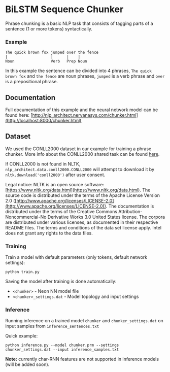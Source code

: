 # BiLSTM Sequence Chunker

Phrase chunking is a basic NLP task that consists of tagging parts of a sentence (1 or more tokens) syntactically.  

### Example

	The quick brown fox jumped over the fence
	|                   |      |    |
	Noun                Verb   Prep Noun

In this example the sentence can be divided into 4 phrases, `The quick brown fox` and `the fence` are noun phrases, `jumped` is a verb phrase and `over` is a prepositional phrase.

## Documentation

Full documentation of this example and the neural network model can be found here: [http://nlp_architect.nervanasys.com/chunker.html](http://localhost:8000/chunker.html)

## Dataset

We used the CONLL2000 dataset in our example for training a phrase chunker. More info about the CONLL2000 shared task can be found [here](https://www.clips.uantwerpen.be/conll2000/chunking/).

If CONLL2000 is not found in NLTK, `nlp_architect.data.conll2000.CONLL2000` will attempt to download it by `nltk.download('conll2000')` after user consent.

Legal notice: NLTK is an open source software: [https://www.nltk.org/data.html](https://www.nltk.org/data.html). The source code is distributed under the terms of the Apache License Version 2.0 ([http://www.apache.org/licenses/LICENSE-2.0](http://www.apache.org/licenses/LICENSE-2.0)). The documentation is distributed under the terms of the Creative Commons Attribution-Noncommercial-No Derivative Works 3.0 United States license. The corpora are distributed under various licenses, as documented in their respective README files. The terms and conditions of the data set license apply. Intel does not grant any rights to the data files.

### Training
Train a model with default parameters (only tokens, default network settings):  

```
python train.py
```

Saving the model after training is done automatically:

* `<chunker>` - Neon NN model file
* `<chunker>_settings.dat` - Model topology and input settings

### Inference
Running inference on a trained model `chunker` and `chunker_settings.dat` on input samples from `inference_sentences.txt`

Quick example:
```
python inference.py --model chunker.prm --settings chunker_settings.dat --input inference_samples.txt
```  

**Note:** currently char-RNN features are not supported in inference models (will be added soon).
